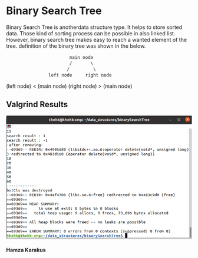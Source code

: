 # Binary Search Tree

Binary Search Tree is anotherdata structure type. It helps to store sorted data. Those kind of sorting process can be possible in also linked list. However, binary search tree makes easy to reach a wanted element of the tree.
definition of the binary tree was shown in the below.

                            main node
                            /       \
                           /         \
                    left node     right node
(left node) < (main node)
(right node) > (main node)

## Valgrind Results
![This is an image](valgrind_result.png)
#### Hamza Karakus